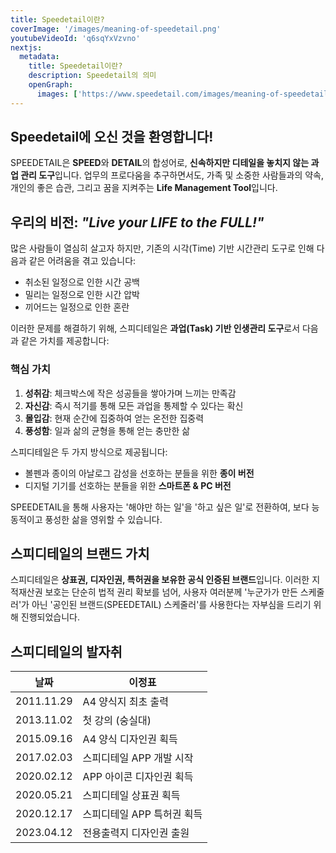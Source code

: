 ```yaml
---
title: Speedetail이란?
coverImage: '/images/meaning-of-speedetail.png'
youtubeVideoId: 'q6sqYxVzvno'
nextjs:
  metadata:
    title: Speedetail이란?
    description: Speedetail의 의미
    openGraph:
      images: ['https://www.speedetail.com/images/meaning-of-speedetail.png']
---
```


## Speedetail에 오신 것을 환영합니다!

SPEEDETAIL은 **SPEED**와 **DETAIL**의 합성어로, **신속하지만 디테일을 놓치지 않는 과업 관리 도구**입니다. 업무의 프로다움을 추구하면서도, 가족 및 소중한 사람들과의 약속, 개인의 좋은 습관, 그리고 꿈을 지켜주는 **Life Management Tool**입니다.

## 우리의 비전: _"Live your LIFE to the FULL!"_

많은 사람들이 열심히 살고자 하지만, 기존의 시각(Time) 기반 시간관리 도구로 인해 다음과 같은 어려움을 겪고 있습니다:

- 취소된 일정으로 인한 시간 공백
- 밀리는 일정으로 인한 시간 압박
- 끼어드는 일정으로 인한 혼란

이러한 문제를 해결하기 위해, 스피디테일은 **과업(Task) 기반 인생관리 도구**로서 다음과 같은 가치를 제공합니다:

### 핵심 가치

1. **성취감**: 체크박스에 작은 성공들을 쌓아가며 느끼는 만족감
2. **자신감**: 즉시 적기를 통해 모든 과업을 통제할 수 있다는 확신
3. **몰입감**: 현재 순간에 집중하여 얻는 온전한 집중력
4. **풍성함**: 일과 삶의 균형을 통해 얻는 충만한 삶

스피디테일은 두 가지 방식으로 제공됩니다:

- 볼펜과 종이의 아날로그 감성을 선호하는 분들을 위한 **종이 버전**
- 디지털 기기를 선호하는 분들을 위한 **스마트폰 & PC 버전**

SPEEDETAIL을 통해 사용자는 '해야만 하는 일'을 '하고 싶은 일'로 전환하여, 보다 능동적이고 풍성한 삶을 영위할 수 있습니다.

## 스피디테일의 브랜드 가치

스피디테일은 **상표권, 디자인권, 특허권을 보유한 공식 인증된 브랜드**입니다. 이러한 지적재산권 보호는 단순히 법적 권리 확보를 넘어, 사용자 여러분께 '누군가가 만든 스케줄러'가 아닌 '공인된 브랜드(SPEEDETAIL) 스케줄러'를 사용한다는 자부심을 드리기 위해 진행되었습니다.

## 스피디테일의 발자취

| 날짜       | 이정표                     |
| ---------- | -------------------------- |
| 2011.11.29 | A4 양식지 최초 출력        |
| 2013.11.02 | 첫 강의 (숭실대)           |
| 2015.09.16 | A4 양식 디자인권 획득      |
| 2017.02.03 | 스피디테일 APP 개발 시작   |
| 2020.02.12 | APP 아이콘 디자인권 획득   |
| 2020.05.21 | 스피디테일 상표권 획득     |
| 2020.12.17 | 스피디테일 APP 특허권 획득 |
| 2023.04.12 | 전용출력지 디자인권 출원   |
